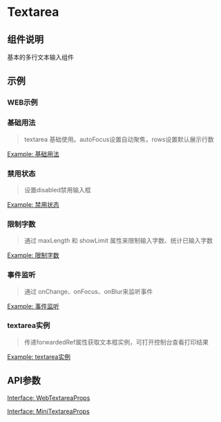 # Textarea

## 组件说明
基本的多行文本输入组件

## 示例

### WEB示例

### 基础用法
> textarea 基础使用。autoFocus设置自动聚焦，rows设置默认展示行数

[Example: 基础用法](./__examples__/web/base.tsx)

### 禁用状态
> 设置disabled禁用输入框

[Example: 禁用状态](./__examples__/web/disabled.tsx)

### 限制字数
> 通过 maxLength 和 showLimit 属性来限制输入字数、统计已输入字数

[Example: 限制字数](./__examples__/web/limit.tsx)

### 事件监听
> 通过 onChange、onFocus、onBlur来监听事件

[Example: 事件监听](./__examples__/web/event.tsx)

### textarea实例
> 传递forwardedRef属性获取文本框实例，可打开控制台查看打印结果

[Example: textarea实例](./__examples__/web/instance.tsx)

## API参数
[Interface: WebTextareaProps](./interface.ts)

[Interface: MiniTextareaProps](./interface.ts)

